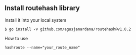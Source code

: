 ## Install routehash library

Install it into your local system

```
$ go install -v github.com/agusjanardana/routehash@v1.0.2
```

How to use

```
hashroute --name="your_route_name"
```
